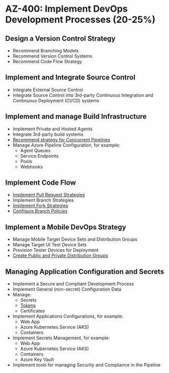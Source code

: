# AZ-400: Implement DevOps Development Processes (20-25%)
## Design a Version Control Strategy
- Recommend Branching Models
- Recommend Version Control Systems
- Recommend Code Flow Strategy

## Implement and Integrate Source Control
- Integrate External Source Control
- Integrate Source Control into 3rd-party Continuous Integration and Continuous Deployment (CI/CD) systems

## Implement and manage Build Infrastructure
- Implement Private and Hosted Agents
- Integrate 3rd-party build systems
- [Recommend strategy for Concurrent Pipelines](https://docs.microsoft.com/en-us/azure/devops/pipelines/licensing/concurrent-jobs?view=azure-devops)
- Manage Azure Pipeline Configuration, for example:
    - Agent Queues
    - Service Endpoints
    - Pools
    - Webhooks

## Implement Code Flow
- [Implement Pull Request Strategies](https://docs.microsoft.com/en-us/azure/devops/repos/git/pull-requests-overview?view=azure-devops)
- Implement Branch Strategies
- [Implement Fork Strategies](https://docs.microsoft.com/en-us/azure/devops/repos/git/forks-overview?view=azure-devops)
- [Configure Branch Policies](https://docs.microsoft.com/en-us/azure/devops/repos/git/branch-policies-overview?view=azure-devops)

## Implement a Mobile DevOps Strategy
- Manage Mobile Target Device Sets and Distribution Groups
- Manage Target UI Test Device Sets
- Provision Tester Devices for Deployment
- [Create Public and Private Distribution Groups](https://docs.microsoft.com/en-us/appcenter/distribution/groups)

## Managing Application Configuration and Secrets
- Implement a Secure and Compliant Development Process
- Implement General (non-secret) Configuration Data
- Manage:
    - Secrets
    - [Tokens](https://docs.microsoft.com/en-us/azure/devops/organizations/accounts/use-personal-access-tokens-to-authenticate?view=azure-devops)
    - Certificates
- Implement Applications Configurations, for example:
    - Web App
    - Azure Kubernetes Service (AKS)
    - Containers
- Implement Secrets Management, for example:
    - Web App
    - Azure Kubernetes Service (AKS)
    - Containers
    - Azure Key Vault
- Implement tools for managing Security and Compliance in the Pipeline